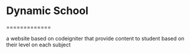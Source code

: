 # Dynamic School
=============


a website based on codeigniter that provide content to student based on their level on each subject
